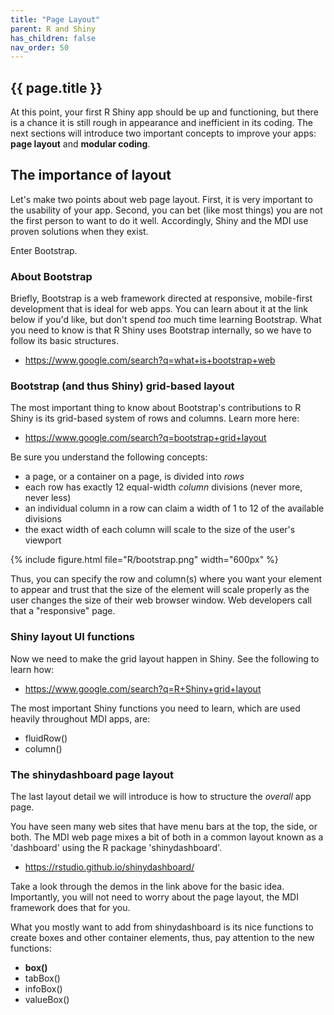 ```yaml
---
title: "Page Layout"
parent: R and Shiny
has_children: false
nav_order: 50
---
```


## {{ page.title }}

At this point, your first R Shiny app should be up and functioning, but there is a 
chance it is still rough in appearance and inefficient in its coding. The
next sections will introduce two important concepts to improve your apps: 
**page layout** and **modular coding**.

## The importance of layout

Let's make two points about web page layout. First, it is very important to 
the usability of your app. Second, you can bet (like most things) you are 
not the first person to want to do it well. Accordingly, Shiny and the MDI 
use proven solutions when they exist. 

Enter Bootstrap.

### About Bootstrap

Briefly, Bootstrap is a web
framework directed at responsive, mobile-first development that is ideal
for web apps. You can learn about it at the link below if you'd like,
but don't spend _too_ much time learning Bootstrap.  What you need to know
is that R Shiny uses Bootstrap internally, so we have to follow
its basic structures.

- <https://www.google.com/search?q=what+is+bootstrap+web>

### Bootstrap (and thus Shiny) grid-based layout

The most important thing to know about Bootstrap's contributions
to R Shiny is its grid-based system of rows and columns. Learn more here:

- <https://www.google.com/search?q=bootstrap+grid+layout>

Be sure you understand the following concepts:

- a page, or a container on a page, is divided into _rows_
- each row has exactly 12 equal-width _column_ divisions (never more, never less)
- an individual column in a row can claim a width of 1 to 12 of the available divisions
- the exact width of each column will scale to the size of the user's viewport

{% include figure.html file="R/bootstrap.png" width="600px" %}

Thus, you can specify the row and column(s) where you want your element 
to appear and trust that the size of the element will scale properly
as the user changes the size of their web browser window. Web developers call that
a "responsive" page.

### Shiny layout UI functions

Now we need to make the grid layout happen in Shiny.
See the following to learn how:

- <https://www.google.com/search?q=R+Shiny+grid+layout>

The most important Shiny functions you need to learn, which are
used heavily throughout MDI apps, are:

- fluidRow()
- column()

### The shinydashboard page layout

The last layout detail we will introduce is 
how to structure the _overall_ app page.  

You have seen many web sites that have menu bars at the
top, the side, or both. The MDI web page mixes a bit of both 
in a common layout known as a 'dashboard'
using the R package 'shinydashboard'.

- <https://rstudio.github.io/shinydashboard/>

Take a look through the demos in the link above for the basic idea.
Importantly, you will not need to worry about the page layout,
the MDI framework does that for you.

What you mostly want to add from shinydashboard is its
nice functions to create boxes and other container elements, 
thus, pay attention to the new functions:

- **box()**
- tabBox()
- infoBox()
- valueBox()
